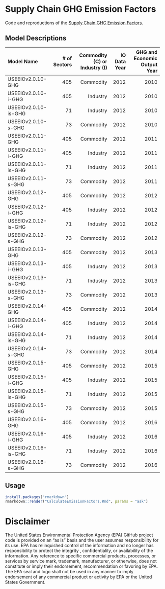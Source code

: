 <!-- README.md is generated from README.Rmd. Please edit that file -->

# Supply Chain GHG Emission Factors

Code and reproductions of the [Supply Chain GHG Emission
Factors](https://cfpub.epa.gov/si/si_public_record_Report.cfm?dirEntryId=349324).

## Model Descriptions

| Model Name           | \# of Sectors | Commodity (C) or Industry (I) | IO Data Year | GHG and Economic Output Year |
|:---------------------|--------------:|------------------------------:|-------------:|-----------------------------:|
| USEEIOv2.0.10-GHG    |           405 |                     Commodity |         2012 |                         2010 |
| USEEIOv2.0.10-i-GHG  |           405 |                      Industry |         2012 |                         2010 |
| USEEIOv2.0.10-is-GHG |            71 |                      Industry |         2012 |                         2010 |
| USEEIOv2.0.10-s-GHG  |            73 |                     Commodity |         2012 |                         2010 |
| USEEIOv2.0.11-GHG    |           405 |                     Commodity |         2012 |                         2011 |
| USEEIOv2.0.11-i-GHG  |           405 |                      Industry |         2012 |                         2011 |
| USEEIOv2.0.11-is-GHG |            71 |                      Industry |         2012 |                         2011 |
| USEEIOv2.0.11-s-GHG  |            73 |                     Commodity |         2012 |                         2011 |
| USEEIOv2.0.12-GHG    |           405 |                     Commodity |         2012 |                         2012 |
| USEEIOv2.0.12-i-GHG  |           405 |                      Industry |         2012 |                         2012 |
| USEEIOv2.0.12-is-GHG |            71 |                      Industry |         2012 |                         2012 |
| USEEIOv2.0.12-s-GHG  |            73 |                     Commodity |         2012 |                         2012 |
| USEEIOv2.0.13-GHG    |           405 |                     Commodity |         2012 |                         2013 |
| USEEIOv2.0.13-i-GHG  |           405 |                      Industry |         2012 |                         2013 |
| USEEIOv2.0.13-is-GHG |            71 |                      Industry |         2012 |                         2013 |
| USEEIOv2.0.13-s-GHG  |            73 |                     Commodity |         2012 |                         2013 |
| USEEIOv2.0.14-GHG    |           405 |                     Commodity |         2012 |                         2014 |
| USEEIOv2.0.14-i-GHG  |           405 |                      Industry |         2012 |                         2014 |
| USEEIOv2.0.14-is-GHG |            71 |                      Industry |         2012 |                         2014 |
| USEEIOv2.0.14-s-GHG  |            73 |                     Commodity |         2012 |                         2014 |
| USEEIOv2.0.15-GHG    |           405 |                     Commodity |         2012 |                         2015 |
| USEEIOv2.0.15-i-GHG  |           405 |                      Industry |         2012 |                         2015 |
| USEEIOv2.0.15-is-GHG |            71 |                      Industry |         2012 |                         2015 |
| USEEIOv2.0.15-s-GHG  |            73 |                     Commodity |         2012 |                         2015 |
| USEEIOv2.0.16-GHG    |           405 |                     Commodity |         2012 |                         2016 |
| USEEIOv2.0.16-i-GHG  |           405 |                      Industry |         2012 |                         2016 |
| USEEIOv2.0.16-is-GHG |            71 |                      Industry |         2012 |                         2016 |
| USEEIOv2.0.16-s-GHG  |            73 |                     Commodity |         2012 |                         2016 |

## Usage

``` r
install.packages("rmarkdown")
rmarkdown::render("CalculateEmissionFactors.Rmd", params = "ask")
```

# Disclaimer

The United States Environmental Protection Agency (EPA) GitHub project
code is provided on an “as is” basis and the user assumes responsibility
for its use. EPA has relinquished control of the information and no
longer has responsibility to protect the integrity , confidentiality, or
availability of the information. Any reference to specific commercial
products, processes, or services by service mark, trademark,
manufacturer, or otherwise, does not constitute or imply their
endorsement, recommendation or favoring by EPA. The EPA seal and logo
shall not be used in any manner to imply endorsement of any commercial
product or activity by EPA or the United States Government.
